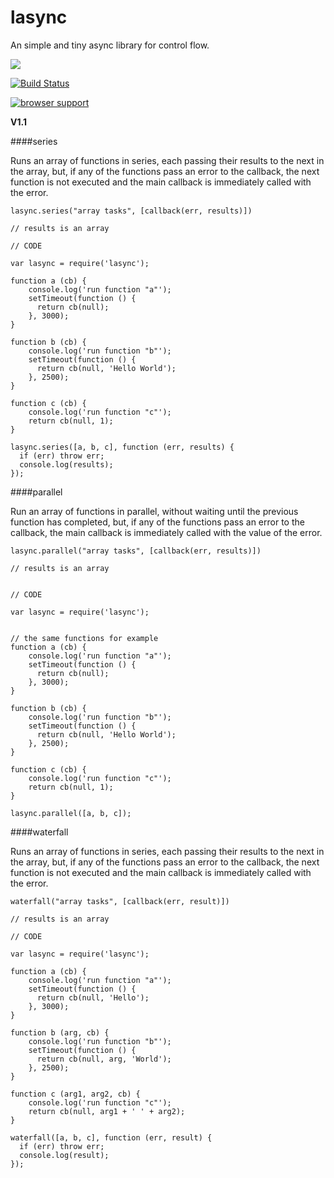 # lasync

An simple and tiny async library for control flow.

<a href="https://nodei.co/npm/lasync/"><img src="https://nodei.co/npm/lasync.png?downloads=true"></a>

[![Build Status](https://travis-ci.org/joaquimserafim/lasync.png?branch=master)](https://travis-ci.org/joaquimserafim/lasync)

[![browser support](https://ci.testling.com/joaquimserafim/lasync.png)](https://ci.testling.com/joaquimserafim/lasync)

**V1.1**

####series

Runs an array of functions in series, each passing their results to the next in the array, but, if any of the functions pass an error to the callback, the next function is not executed and the main callback is immediately called with the error.


	lasync.series("array tasks", [callback(err, results)])
    
    // results is an array
      
    // CODE
    
    var lasync = require('lasync');
    
    function a (cb) {
        console.log('run function "a"');
        setTimeout(function () {
          return cb(null);
        }, 3000);
    }
    
    function b (cb) {
        console.log('run function "b"');
        setTimeout(function () {
          return cb(null, 'Hello World');
        }, 2500);
    }
    
    function c (cb) {
        console.log('run function "c"');
        return cb(null, 1);
    }
    
    lasync.series([a, b, c], function (err, results) {
      if (err) throw err;
      console.log(results);
    });
      

####parallel

Run an array of functions in parallel, without waiting until the previous function has completed, but, if any of the functions pass an error to the callback, the main callback is immediately called with the value of the error.

	lasync.parallel("array tasks", [callback(err, results)])		
    
    // results is an array
    
    
    // CODE
    
    var lasync = require('lasync');
    
    
    // the same functions for example
    function a (cb) {
        console.log('run function "a"');
        setTimeout(function () {
          return cb(null);
        }, 3000);
    }
    
    function b (cb) {
        console.log('run function "b"');
        setTimeout(function () {
          return cb(null, 'Hello World');
        }, 2500);
    }
    
    function c (cb) {
        console.log('run function "c"');
        return cb(null, 1);
    }
    
    lasync.parallel([a, b, c]);
    
    
####waterfall

Runs an array of functions in series, each passing their results to the next in the array, but, if any of the functions pass an error to the callback, the next function is not executed and the main callback is immediately called with the error.



    waterfall("array tasks", [callback(err, result)])
    
    // results is an array
      
    // CODE
    
    var lasync = require('lasync');
    
    function a (cb) {
        console.log('run function "a"');
        setTimeout(function () {
          return cb(null, 'Hello');
        }, 3000);
    }
    
    function b (arg, cb) {
        console.log('run function "b"');
        setTimeout(function () {
          return cb(null, arg, 'World');
        }, 2500);
    }
    
    function c (arg1, arg2, cb) {
        console.log('run function "c"');
        return cb(null, arg1 + ' ' + arg2);
    }
    
    waterfall([a, b, c], function (err, result) {
      if (err) throw err;
      console.log(result);
    });
